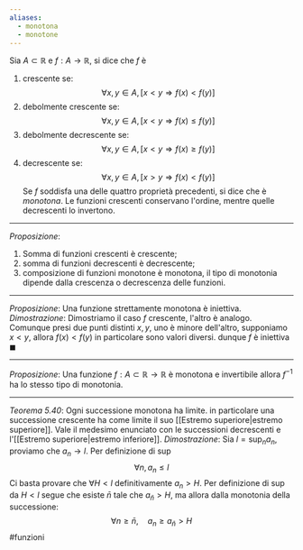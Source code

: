 ```yaml
---
aliases:
  - monotona
  - monotone
---
```

Sia $A\subset\mathbb{R}$ e $f:A\to\mathbb{R}$, si dice che $f$ è 
1. crescente se: $$\forall x,y\in A,\,[x<y\Rightarrow f(x)<f(y)]$$
2. debolmente crescente se: $$\forall x,y\in A,\,[x<y\Rightarrow f(x)\leq f(y)]$$
3. debolmente decrescente se: $$\forall x,y\in A,\,[x<y\Rightarrow f(x)\geq f(y)]$$
4. decrescente se: $$\forall x,y\in A,\,[x>y\Rightarrow f(x)<f(y)]$$
Se $f$ soddisfa una delle quattro proprietà precedenti, si dice che è *monotona*.
Le funzioni crescenti conservano l'ordine, mentre quelle decrescenti lo invertono.

---
*Proposizione*:
1. Somma di funzioni crescenti è crescente;
2. somma di funzioni decrescenti è decrescente;
3. composizione di funzioni monotone è monotona, il tipo di monotonia dipende dalla crescenza o decrescenza delle funzioni.

---
*Proposizione*:
Una funzione strettamente monotona è iniettiva.
*Dimostrazione*:
Dimostriamo il caso $f$ crescente, l'altro è analogo.
Comunque presi due punti distinti $x,y$, uno è minore dell'altro, supponiamo $x<y$, allora $f(x)<f(y)$ in particolare sono valori diversi. dunque $f$ è iniettiva $\blacksquare$ 

---
*Proposizione*:
Una funzione $f:A\subset\mathbb{R}\to\mathbb{R}$ è monotona e invertibile allora $f^{-1}$ ha lo stesso tipo di monotonia.

---
*Teorema 5.40*:
Ogni successione monotona ha limite. in particolare una successione crescente ha come limite il suo [[Estremo superiore|estremo superiore]].
Vale il medesimo enunciato con le successioni decrescenti e l'[[Estremo superiore|estremo inferiore]].
*Dimostrazione*:
Sia $l=\sup_{n}a_{n}$, proviamo che $a_{n}\to l$.
Per definizione di sup $$
\forall n, a_{n} \leq l
$$Ci basta provare che $\forall H<l$  definitivamente $a_{n}>H$. Per definizione di sup da $H<l$ segue che esiste $\bar{n}$ tale che $a_{\bar{n}}>H$, ma allora dalla monotonia della successione: $$
\forall n\geq \bar{n},\quad a_{n}\geq a_{\bar{n}}>H
$$
#funzioni 
